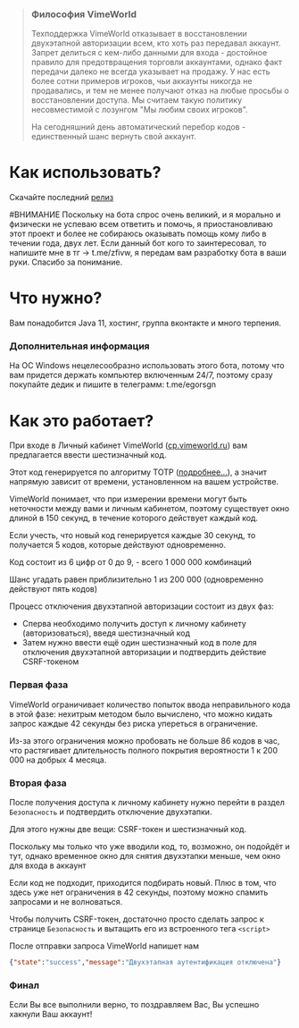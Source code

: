> ### Философия VimeWorld 
> Техподдержка VimeWorld отказывает в восстановлении двухэтапной авторизации всем, кто хоть раз передавал аккаунт.
> Запрет делиться с кем-либо данными для входа - достойное правило для предотвращения торговли аккаунтами, однако факт передачи далеко не всегда указывает на продажу.
> У нас есть более сотни примеров игроков, чьи аккаунты никогда не продавались, и тем не менее получают отказ на любые просьбы о восстановлении доступа.
> Мы считаем такую политику несовместимой с лозунгом "Мы любим своих игроков".
> 
> На сегодняшний день автоматический перебор кодов - единственный шанс вернуть свой аккаунт.

# Как использовать?
Скачайте последний [релиз](https://github.com/DelfikPro/vimeworld-2fa/releases)

#ВНИМАНИЕ
Поскольку на бота спрос очень великий, и я морально и физически не успеваю всем ответить и помочь, я приостановливаю этот проект и более не собираюсь оказывать помощь кому либо в течении года, двух лет.
Если данный бот кого то заинтересовал, то напишите мне в тг -> t.me/zfivw, я передам вам разработку бота в ваши руки. Спасибо за понимание.
# Что нужно?
Вам понадобится Java 11, хостинг, группа вконтакте и много терпения.

### Дополнительная информация
На ОС Windows нецелесообразно использовать этого бота, потому что вам 
придется держать компьютер включенным 24/7, поэтому сразу покупайте дедик и 
пишите в телеграмм: t.me/egorsgn

# Как это работает?
При входе в Личный кабинет VimeWorld ([cp.vimeworld.ru](https://cp.vimeworld.ru)) вам предлагается ввести шестизначный код.

Этот код генерируется по алгоритму TOTP ([подробнее...](https://ru.wikipedia.org/wiki/Time-based_One-time_Password_Algorithm)), а значит напрямую зависит от времени, установленном на вашем устройстве.

VimeWorld понимает, что при измерении времени могут быть неточности между вами и личным кабинетом, поэтому существует окно длиной в 150 секунд, в течение которого действует каждый код.

Если учесть, что новый код генерируется каждые 30 секунд, то получается 5 кодов, которые действуют одновременно.

Код состоит из 6 цифр от 0 до 9, - всего 1 000 000 комбинаций

Шанс угадать равен приблизительно 1 из 200 000 (одновременно действуют пять кодов)

Процесс отключения двухэтапной авторизации состоит из двух фаз:
* Сперва необходимо получить доступ к личному кабинету (авторизоваться), введя шестизначный код
* Затем нужно ввести ещё один шестизначный код в поле для отключения двухэтапной авторизации и подтвердить действие CSRF-токеном

### Первая фаза

VimeWorld ограничивает количество попыток ввода неправильного кода в этой фазе: нехитрым методом было вычислено, что можно кидать запрос каждые 42 секунды без риска упереться в ограничение.

Из-за этого ограничения можно пробовать не больше 86 кодов в час, что растягивает длительность полного покрытия вероятности 1 к 200 000 на добрых 4 месяца.

### Вторая фаза

После получения доступа к личному кабинету нужно перейти в раздел `Безопасность` и подтвердить отключение двухэтапки.

Для этого нужны две вещи: CSRF-токен и шестизначный код.

Поскольку мы только что уже вводили код, то, возможно, он подойдёт и тут, однако временное окно для снятия двухэтапки меньше, чем окно для входа в аккаунт

Если код не подходит, приходится подбирать новый. Плюс в том, что здесь уже нет ограничения в 42 секунды, поэтому можно спамить запросами и не волноваться.

Чтобы получить CSRF-токен, достаточно просто сделать запрос к странице `Безопасность` и вытащить его из встроенного тега `<script>`

После отправки запроса VimeWorld напишет нам
```json
{"state":"success","message":"Двухэтапная аутентификация отключена"}
```
### Финал
Если Вы все выполнили верно, то поздравляем Вас, Вы успешно хакнули Ваш аккаунт!
